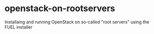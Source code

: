 # openstack-on-rootservers
Installaing and running OpenStack on so-called "root servers" using the FUEL installer
